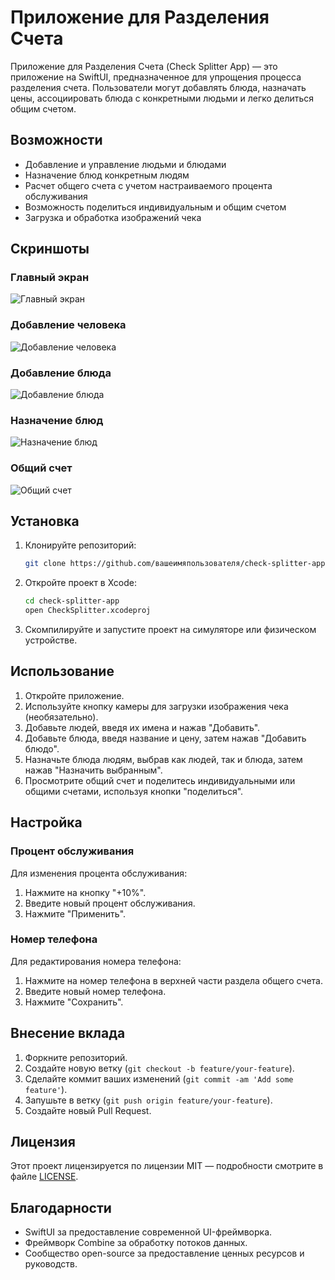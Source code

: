 # Приложение для Разделения Счета

Приложение для Разделения Счета (Check Splitter App) — это приложение на SwiftUI, предназначенное для упрощения процесса разделения счета. Пользователи могут добавлять блюда, назначать цены, ассоциировать блюда с конкретными людьми и легко делиться общим счетом.

## Возможности

- Добавление и управление людьми и блюдами
- Назначение блюд конкретным людям
- Расчет общего счета с учетом настраиваемого процента обслуживания
- Возможность поделиться индивидуальным и общим счетом
- Загрузка и обработка изображений чека

## Скриншоты

### Главный экран
![Главный экран](1.png)

### Добавление человека
![Добавление человека](1.png)

### Добавление блюда
![Добавление блюда](1.png)

### Назначение блюд
![Назначение блюд](2.png)

### Общий счет
![Общий счет](1.png)

## Установка

1. Клонируйте репозиторий:
    ```sh
    git clone https://github.com/вашеимяпользователя/check-splitter-app.git
    ```
2. Откройте проект в Xcode:
    ```sh
    cd check-splitter-app
    open CheckSplitter.xcodeproj
    ```
3. Скомпилируйте и запустите проект на симуляторе или физическом устройстве.

## Использование

1. Откройте приложение.
2. Используйте кнопку камеры для загрузки изображения чека (необязательно).
3. Добавьте людей, введя их имена и нажав "Добавить".
4. Добавьте блюда, введя название и цену, затем нажав "Добавить блюдо".
5. Назначьте блюда людям, выбрав как людей, так и блюда, затем нажав "Назначить выбранным".
6. Просмотрите общий счет и поделитесь индивидуальными или общими счетами, используя кнопки "поделиться".

## Настройка

### Процент обслуживания

Для изменения процента обслуживания:
1. Нажмите на кнопку "+10%".
2. Введите новый процент обслуживания.
3. Нажмите "Применить".

### Номер телефона

Для редактирования номера телефона:
1. Нажмите на номер телефона в верхней части раздела общего счета.
2. Введите новый номер телефона.
3. Нажмите "Сохранить".

## Внесение вклада

1. Форкните репозиторий.
2. Создайте новую ветку (`git checkout -b feature/your-feature`).
3. Сделайте коммит ваших изменений (`git commit -am 'Add some feature'`).
4. Запушьте в ветку (`git push origin feature/your-feature`).
5. Создайте новый Pull Request.

## Лицензия

Этот проект лицензируется по лицензии MIT — подробности смотрите в файле [LICENSE](LICENSE).

## Благодарности

- SwiftUI за предоставление современной UI-фреймворка.
- Фреймворк Combine за обработку потоков данных.
- Сообщество open-source за предоставление ценных ресурсов и руководств.


